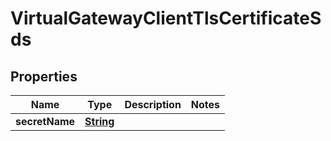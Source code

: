 

# VirtualGatewayClientTlsCertificateSds


## Properties

| Name | Type | Description | Notes |
|------------ | ------------- | ------------- | -------------|
|**secretName** | [**String**](String.md) |  |  |



